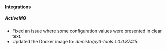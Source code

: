 
#### Integrations

##### ActiveMQ

- Fixed an issue where some configuration values were presented in clear text.
- Updated the Docker image to: *demisto/py3-tools:1.0.0.87415*.
